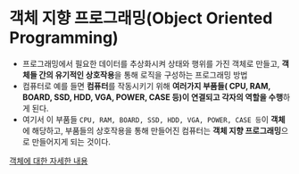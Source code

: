 # 객체 지향 프로그래밍(Object Oriented Programming)
- 프로그래밍에서 필요한 데이터를 추상화시켜 상태와 행위를 가진 객체로 만들고, **객체들 간의 유기적인 상호작용**을 통해 로직을 구성하는 프로그래밍 방법
- 컴퓨터로 예를 들면 **컴퓨터**를 작동시키기 위해 **여러가지 부품들( CPU, RAM, BOARD, SSD, HDD, VGA, POWER, CASE 등)이 연결되고 각자의 역할을 수행**하게 된다.
- 여기서 이 부품들 ```CPU, RAM, BOARD, SSD, HDD, VGA, POWER, CASE 등```이 **객체**에 해당하고, 부품들의 상호작용을 통해 만들어진 컴퓨터는 **객체 지향 프로그래밍**으로 만들어지게 되는 것이다.

[객체에 대한 자세한 내용](객체.md) 
